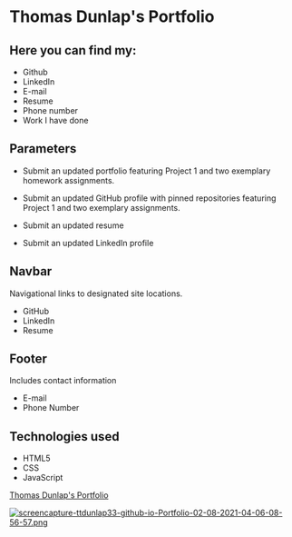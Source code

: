 # Thomas Dunlap's Portfolio
## Here you can find my:
* Github
* LinkedIn
* E-mail
* Resume
* Phone number
* Work I have done


## Parameters
* Submit an updated portfolio featuring Project 1 and two exemplary homework assignments.

* Submit an updated GitHub profile with pinned repositories featuring Project 1 and two exemplary assignments.

* Submit an updated resume

* Submit an updated LinkedIn profile
 
## Navbar
Navigational links to designated site locations.
* GitHub
* LinkedIn
* Resume

## Footer
Includes contact information
* E-mail
* Phone Number

## Technologies used
* HTML5
* CSS
* JavaScript


[Thomas Dunlap's Portfolio](https://ttdunlap33.github.io/Portfolio-02-08/)

 [![screencapture-ttdunlap33-github-io-Portfolio-02-08-2021-04-06-08-56-57.png](https://i.postimg.cc/MTv7hByF/screencapture-ttdunlap33-github-io-Portfolio-02-08-2021-04-06-08-56-57.png)](https://postimg.cc/gXbLhntV)